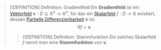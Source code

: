 >[!DEFINITION] Definition: Gradientfeld
>Ein **Gradientfeld** ist ein [Vektorfeld](../Vektorfeld.md) $\boldsymbol{v}:D\subseteq\mathbb{R}^n\to\mathbb{R}^n$, für das ein [Skalarfeld](../../Skalarfelder/Skalarfeld.md) $f:D\to\mathbb{R}$ existiert, dessen [Partielle Differenzierbarkeit](../../Skalarfelder/Differentiation/Partielle%20Differenzierbarkeit.md) $\boldsymbol{v}$ ist.
>$$\nabla f = \boldsymbol{v}$$
>
>>[!DEFINITION] Definition: Stammfunktion
>>Ein solches Skalarfeld $f$ nennt man eine **Stammfunktion** von $\boldsymbol{v}$.